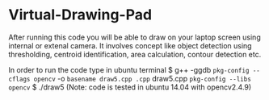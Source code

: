 # Virtual-Drawing-Pad
After running this code you will be able to draw on your laptop screen using internal or extenal camera.
It involves concept like object detection using thresholding, centroid identification, area calculation, contour detection etc.

In order to run the code type in ubuntu terminal
$ g++ -ggdb `pkg-config --cflags opencv` -o `basename draw5.cpp .cpp` draw5.cpp `pkg-config --libs opencv` 
$ ./draw5
(Note: code is tested in ubuntu 14.04 with opencv2.4.9) 

